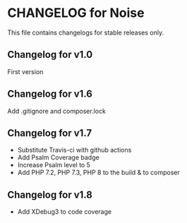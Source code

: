 CHANGELOG for Noise
==========================

This file contains changelogs for stable releases only.

Changelog for v1.0
------------------

First version

Changelog for v1.6
------------------

Add .gitignore and composer.lock

Changelog for v1.7
------------------

* Substitute Travis-ci with github actions
* Add Psalm Coverage badge
* Increase Psalm level to 5
* Add PHP 7.2, PHP 7.3, PHP 8 to the build & to composer

Changelog for v1.8
------------------

* Add XDebug3 to code coverage